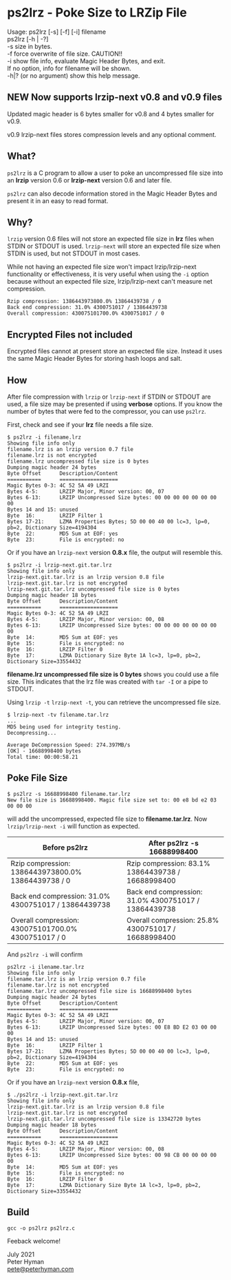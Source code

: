 # ps2lrz - Poke Size to LRZip File

Usage: ps2lrz [-s] [-f] [-i] filename  
       ps2lrz [-h | -?]  
  -s   size in bytes.  
  -f   force overwrite of file size. CAUTION!!  
  -i   show file info, evaluate Magic Header Bytes, and exit.  
	If no option, info for filename will be shown.  
  -h|? (or no argument) show this help message.

## NEW Now supports lrzip-next v0.8 and v0.9 files

Updated magic header is 6 bytes smaller for v0.8 and
4 bytes smaller for v0.9.

v0.9 lrzip-next files stores compression levels and any
optional comment.

## What?
`ps2lrz` is a C program to allow a user to poke an uncompressed
file size into an **lrzip** version 0.6 or **lrzip-next**
version 0.6 and later file.

`ps2lrz` can also decode information stored in the Magic Header
Bytes and present it in an easy to read format.

## Why?
`lrzip` version 0.6 files will not store an expected file size
in **lrz** files when STDIN or STDOUT is used. `lrzip-next`
will store an expected file size when STDIN is used, but not STDOUT
in most cases.

While not having an expected file size won't impact lrzip/lrzip-next
functionality or effectiveness, it is very useful when using the `-i`
option because without an expected file size, lrzip/lrzip-next can't
measure net compression.

```
Rzip compression: 1386443973800.0% 13864439738 / 0
Back end compression: 31.0% 4300751017 / 13864439738
Overall compression: 430075101700.0% 4300751017 / 0
```

## Encrypted Files not included
Encrypted files cannot at present store an expected file size. Instead
it uses the same Magic Header Bytes for storing hash loops and salt.

## How
After file compression with `lrzip` or `lrzip-next` if STDIN or STDOUT
are used, a file size may be presented if using **verbose** options.
If you know the number of bytes that were fed to the compressor, you
can use `ps2lrz`.

First, check and see if your **lrz** file needs a file size.
```
$ ps2lrz -i filename.lrz
Showing file info only
filename.lrz is an lrzip version 0.7 file
filename.lrz is not encrypted
filename.lrz uncompressed file size is 0 bytes
Dumping magic header 24 bytes
Byte Offset      Description/Content
===========      ===================
Magic Bytes 0-3: 4C 52 5A 49 LRZI
Bytes 4-5:       LRZIP Major, Minor version: 00, 07
Bytes 6-13:      LRZIP Uncompressed Size bytes: 00 00 00 00 00 00 00 00 
Bytes 14 and 15: unused
Byte  16:        LRZIP Filter 1
Bytes 17-21:     LZMA Properties Bytes; 5D 00 00 40 00 lc=3, lp=0, pb=2, Dictionary Size=4194304
Byte  22:        MD5 Sum at EOF: yes
Byte  23:        File is encrypted: no
```
Or if you have an `lrzip-next` version **0.8.x** file, the output will resemble this.
```
$ ps2lrz -i lrzip-next.git.tar.lrz
Showing file info only
lrzip-next.git.tar.lrz is an lrzip version 0.8 file
lrzip-next.git.tar.lrz is not encrypted
lrzip-next.git.tar.lrz uncompressed file size is 0 bytes
Dumping magic header 18 bytes
Byte Offset      Description/Content
===========      ===================
Magic Bytes 0-3: 4C 52 5A 49 LRZI
Bytes 4-5:       LRZIP Major, Minor version: 00, 08
Bytes 6-13:      LRZIP Uncompressed Size bytes: 00 00 00 00 00 00 00 00 
Byte  14:        MD5 Sum at EOF: yes
Byte  15:        File is encrypted: no
Byte  16:        LRZIP Filter 0
Byte  17:        LZMA Dictionary Size Byte 1A lc=3, lp=0, pb=2, Dictionary Size=33554432
```

**filename.lrz uncompressed file size is 0 bytes** shows you could use a file size.
This indicates that the lrz  file was created with `tar -I` or a pipe to STDOUT.

Using `lrzip -t` `lrzip-next -t`, you can retrieve the uncompressed file size.

```
$ lrzip-next -tv filename.tar.lrz
...
MD5 being used for integrity testing.
Decompressing...

Average DeCompression Speed: 274.397MB/s
[OK] - 16688998400 bytes                                
Total time: 00:00:58.21
```

## Poke File Size
```
$ ps2lrz -s 16688998400 filename.tar.lrz
New file size is 16688998400. Magic file size set to: 00 e8 bd e2 03 00 00 00
```
will add the uncompressed, expected file size to **filename.tar.lrz**. Now
`lrzip/lrzip-next -i` will function as expected.

Before ps2lrz|After ps2lrz -s 16688998400
---|---
Rzip compression: 1386443973800.0% 13864439738 / 0   | Rzip compression: 83.1% 13864439738 / 16688998400
Back end compression: 31.0% 4300751017 / 13864439738 | Back end compression: 31.0% 4300751017 / 13864439738
Overall compression: 430075101700.0% 4300751017 / 0  | Overall compression: 25.8% 4300751017 / 16688998400

And `ps2lrz -i` will confirm
```
ps2lrz -i ilename.tar.lrz
Showing file info only
filename.tar.lrz is an lrzip version 0.7 file
filename.tar.lrz is not encrypted
filename.tar.lrz uncompressed file size is 16688998400 bytes
Dumping magic header 24 bytes
Byte Offset      Description/Content
===========      ===================
Magic Bytes 0-3: 4C 52 5A 49 LRZI
Bytes 4-5:       LRZIP Major, Minor version: 00, 07
Bytes 6-13:      LRZIP Uncompressed Size bytes: 00 E8 BD E2 03 00 00 00 
Bytes 14 and 15: unused
Byte  16:        LRZIP Filter 1
Bytes 17-21:     LZMA Properties Bytes; 5D 00 00 40 00 lc=3, lp=0, pb=2, Dictionary Size=4194304
Byte  22:        MD5 Sum at EOF: yes
Byte  23:        File is encrypted: no
```
Or if you have an `lrzip-next` version **0.8.x** file,
```
$ ./ps2lrz -i lrzip-next.git.tar.lrz
Showing file info only
lrzip-next.git.tar.lrz is an lrzip version 0.8 file
lrzip-next.git.tar.lrz is not encrypted
lrzip-next.git.tar.lrz uncompressed file size is 13342720 bytes
Dumping magic header 18 bytes
Byte Offset      Description/Content
===========      ===================
Magic Bytes 0-3: 4C 52 5A 49 LRZI
Bytes 4-5:       LRZIP Major, Minor version: 00, 08
Bytes 6-13:      LRZIP Uncompressed Size bytes: 00 98 CB 00 00 00 00 00 
Byte  14:        MD5 Sum at EOF: yes
Byte  15:        File is encrypted: no
Byte  16:        LRZIP Filter 0
Byte  17:        LZMA Dictionary Size Byte 1A lc=3, lp=0, pb=2, Dictionary Size=33554432
```

## Build
`gcc -o ps2lrz ps2lrz.c`

Feeback welcome!

July 2021  
Peter Hyman  
pete@peterhyman.com
